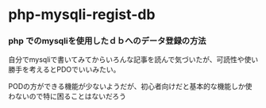 # php-mysqli-regist-db

### php でのmysqliを使用したｄｂへのデータ登録の方法

自分でmysqliで書いてみてからいろんな記事を読んで気づいたが、可読性や使い勝手を考えるとPDOでいいみたい。

PODの方ができる機能が少ないようだが、初心者向けだと基本的な機能しか使わないので特に困ることはないだろう
